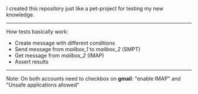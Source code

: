 I created this repository just like a pet-project for testing my new knowledge.

***
How tests basically work:
 - Create message with different conditions
 - Send message from *mailbox_1* to *mailbox_2* (SMPT)
 - Get message from *mailbox_2* (IMAP)
 - Assert results
***

Note: On both accounts need to checkbox on **gmail**: "enable IMAP" and "Unsafe applications allowed"